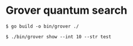 # Grover quantum search

```shell script
$ go build -o bin/grover ./

$ ./bin/grover show --int 10 --str test
```
